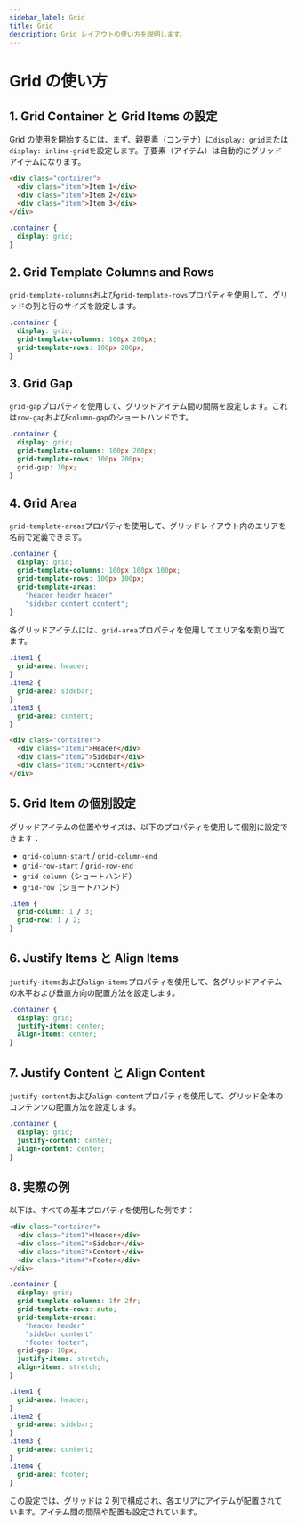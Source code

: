 ```yaml
---
sidebar_label: Grid
title: Grid
description: Grid レイアウトの使い方を説明します。
---
```


# Grid の使い方

## 1. Grid Container と Grid Items の設定

Grid の使用を開始するには、まず、親要素（コンテナ）に`display: grid`または`display: inline-grid`を設定します。子要素（アイテム）は自動的にグリッドアイテムになります。

```html
<div class="container">
  <div class="item">Item 1</div>
  <div class="item">Item 2</div>
  <div class="item">Item 3</div>
</div>
```

```css
.container {
  display: grid;
}
```

## 2. Grid Template Columns and Rows

`grid-template-columns`および`grid-template-rows`プロパティを使用して、グリッドの列と行のサイズを設定します。

```css
.container {
  display: grid;
  grid-template-columns: 100px 200px;
  grid-template-rows: 100px 200px;
}
```

## 3. Grid Gap

`grid-gap`プロパティを使用して、グリッドアイテム間の間隔を設定します。これは`row-gap`および`column-gap`のショートハンドです。

```css
.container {
  display: grid;
  grid-template-columns: 100px 200px;
  grid-template-rows: 100px 200px;
  grid-gap: 10px;
}
```

## 4. Grid Area

`grid-template-areas`プロパティを使用して、グリッドレイアウト内のエリアを名前で定義できます。

```css
.container {
  display: grid;
  grid-template-columns: 100px 100px 100px;
  grid-template-rows: 100px 100px;
  grid-template-areas:
    "header header header"
    "sidebar content content";
}
```

各グリッドアイテムには、`grid-area`プロパティを使用してエリア名を割り当てます。

```css
.item1 {
  grid-area: header;
}
.item2 {
  grid-area: sidebar;
}
.item3 {
  grid-area: content;
}
```

```html
<div class="container">
  <div class="item1">Header</div>
  <div class="item2">Sidebar</div>
  <div class="item3">Content</div>
</div>
```

## 5. Grid Item の個別設定

グリッドアイテムの位置やサイズは、以下のプロパティを使用して個別に設定できます：

- `grid-column-start` / `grid-column-end`
- `grid-row-start` / `grid-row-end`
- `grid-column`（ショートハンド）
- `grid-row`（ショートハンド）

```css
.item {
  grid-column: 1 / 3;
  grid-row: 1 / 2;
}
```

## 6. Justify Items と Align Items

`justify-items`および`align-items`プロパティを使用して、各グリッドアイテムの水平および垂直方向の配置方法を設定します。

```css
.container {
  display: grid;
  justify-items: center;
  align-items: center;
}
```

## 7. Justify Content と Align Content

`justify-content`および`align-content`プロパティを使用して、グリッド全体のコンテンツの配置方法を設定します。

```css
.container {
  display: grid;
  justify-content: center;
  align-content: center;
}
```

## 8. 実際の例

以下は、すべての基本プロパティを使用した例です：

```html
<div class="container">
  <div class="item1">Header</div>
  <div class="item2">Sidebar</div>
  <div class="item3">Content</div>
  <div class="item4">Footer</div>
</div>
```

```css
.container {
  display: grid;
  grid-template-columns: 1fr 2fr;
  grid-template-rows: auto;
  grid-template-areas:
    "header header"
    "sidebar content"
    "footer footer";
  grid-gap: 10px;
  justify-items: stretch;
  align-items: stretch;
}

.item1 {
  grid-area: header;
}
.item2 {
  grid-area: sidebar;
}
.item3 {
  grid-area: content;
}
.item4 {
  grid-area: footer;
}
```

この設定では、グリッドは 2 列で構成され、各エリアにアイテムが配置されています。アイテム間の間隔や配置も設定されています。
